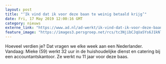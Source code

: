 ```yaml
---
layout: post
title: "‘Ik vind dat ik voor deze baan te weinig betaald krijg’"
date: Fri, 17 May 2019 12:00:16 GMT
category: nieuws
externe_link: "https://www.ad.nl/ad-werkt/ik-vind-dat-ik-voor-deze-baan-te-weinig-betaald-krijg~a04b863b/"
feature_image: "https://images3.persgroep.net/rcs/tc3NjibCJqUaSYs6J1kNlwgbx0g/diocontent/148591599/_fitwidth/400/?appId=21791a8992982cd8da851550a453bd7f&quality=0.7"
---
```


Hoeveel verdien je? Dat vragen we elke week aan een Nederlander. Vandaag: Mieke (59) werkt 32 uur in de huishoudelijke dienst en catering bij een accountantskantoor. Ze werkt nu 11 jaar voor deze baas.
